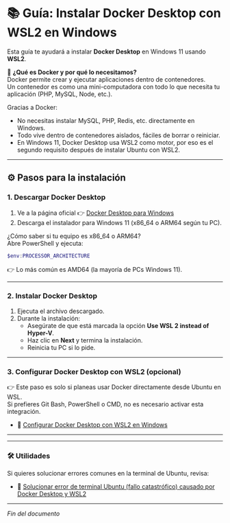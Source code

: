 # 📚 Guía: Instalar Docker Desktop con WSL2 en Windows

Esta guía te ayudará a instalar **Docker Desktop** en Windows 11 usando **WSL2**.  

🔹 **¿Qué es Docker y por qué lo necesitamos?**  
Docker permite crear y ejecutar aplicaciones dentro de contenedores.  
Un contenedor es como una mini-computadora con todo lo que necesita tu aplicación (PHP, MySQL, Node, etc.).  

Gracias a Docker:  
- No necesitas instalar MySQL, PHP, Redis, etc. directamente en Windows.  
- Todo vive dentro de contenedores aislados, fáciles de borrar o reiniciar.  
- En Windows 11, Docker Desktop usa WSL2 como motor, por eso es el segundo requisito después de instalar Ubuntu con WSL2.

---

## ⚙️ Pasos para la instalación

### 1. Descargar Docker Desktop

1. Ve a la página oficial 👉 [Docker Desktop para Windows](https://www.docker.com/products/docker-desktop/)  
2. Descarga el instalador para Windows 11 (x86_64 o ARM64 según tu PC).  

¿Cómo saber si tu equipo es x86_64 o ARM64?  
Abre PowerShell y ejecuta:  

```powershell
$env:PROCESSOR_ARCHITECTURE
```

👉 Lo más común es AMD64 (la mayoría de PCs Windows 11).  

---

### 2. Instalar Docker Desktop

1. Ejecuta el archivo descargado.  
2. Durante la instalación:  
   - Asegúrate de que está marcada la opción **Use WSL 2 instead of Hyper-V**.  
   - Haz clic en **Next** y termina la instalación.  
   - Reinicia tu PC si lo pide.

---

### 3. Configurar Docker Desktop con WSL2 (opcional)

👉 Este paso es solo si planeas usar Docker directamente desde Ubuntu en WSL.  
Si prefieres Git Bash, PowerShell o CMD, no es necesario activar esta integración.

- 📄 [Configurar Docker Desktop con WSL2 en Windows](https://github.com/tejada1970/guias-desarrollo/blob/master/configuraciones/configurar-docker-desktop-wsl2-en-windows.md)
---

---

### 🛠 Utilidades

Si quieres solucionar errores comunes en la terminal de Ubuntu, revisa:

- 📄 [Solucionar error de terminal Ubuntu (fallo catastrófico) causado por Docker Desktop y WSL2](https://github.com/tejada1970/guias-desarrollo/blob/master/utilidades/solucionar-error-terminal-ubuntu-docker-wsl2.md)

---

*Fin del documento*
